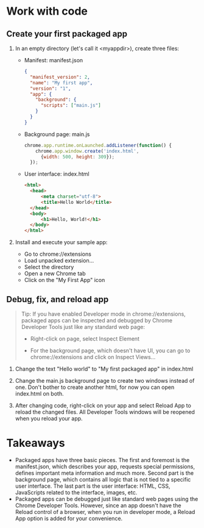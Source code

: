 # Work with code

## Create your first packaged app


1. In an empty directory (let's call it &lt;myappdir&gt;), create three files:
    * Manifest: manifest.json
        ```json
        {
          "manifest_version": 2,
          "name": "My first app",
          "version": "1",
          "app": {
            "background": {
              "scripts": ["main.js"]
            }
          }
        }
        ```
    * Background page: main.js
        ``` javascript
        chrome.app.runtime.onLaunched.addListener(function() {
            chrome.app.window.create('index.html',
              {width: 500, height: 309});
          });
        ```
    * User interface: index.html
        ```html
        <html>
          <head>
              <meta charset="utf-8">
              <title>Hello World</title>
          </head>
          <body>
              <h1>Hello, World!</h1>
          </body>
        </html>
        ```

1. Install and execute your sample app: 
    * Go to chrome://extensions
    * Load unpacked extension...
    * Select the <myappdir> directory
    * Open a new Chrome tab
    * Click on the "My First App" icon


## Debug, fix, and reload app

>Tip: If you have enabled Developer mode in chrome://extensions, packaged apps can be inspected and debugged by Chrome Developer Tools just like any standard web page:
>
>* Right-click on page, select Inspect Element
>
>* For the background page, which doesn't have UI, you can go to chrome://extensions and click on Inspect Views...


1. Change the text "Hello world" to "My first packaged app" in index.html

1. Change the main.js background page to create two windows instead of one. Don't bother to create another html, for now you can open index.html on both.

1. After changing code, right-click on your app and select Reload App to reload the changed files. All Developer Tools windows will be reopened when you reload your app.

# Takeaways

* Packaged apps have three basic pieces. The first and foremost is the manifest.json, which describes your app, requests special permissions, defines important meta information and much more. Second part is the background page, which contains all logic that is not tied to a specific user interface. The last part is the user interface: HTML, CSS, JavaScripts related to the interface, images, etc.
* Packaged apps can be debugged just like standard web pages using the Chrome Developer Tools. However, since an app doesn't have the Reload control of a browser, when you run in developer mode, a Reload App option is added for your convenience.


